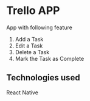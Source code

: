# Trello APP
App with following feature
1. Add a Task
2. Edit a Task 
3. Delete a Task 
4. Mark the Task as Complete 

## Technologies used 
React Native

